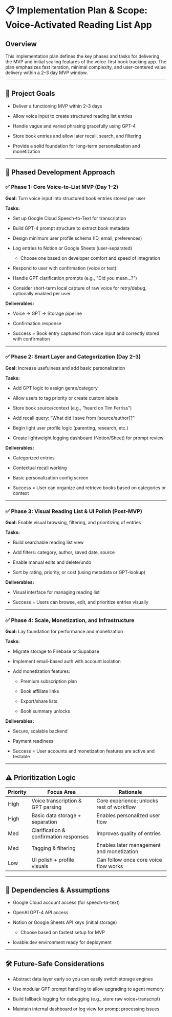 # **📋 Implementation Plan & Scope: Voice-Activated Reading List App**

## **Overview**

This implementation plan defines the key phases and tasks for delivering the MVP and initial scaling features of the voice-first book tracking app. The plan emphasizes fast iteration, minimal complexity, and user-centered value delivery within a 2–3 day MVP window.

---

## **🎯 Project Goals**

* Deliver a functioning MVP within 2–3 days

* Allow voice input to create structured reading list entries

* Handle vague and varied phrasing gracefully using GPT-4

* Store book entries and allow later recall, search, and filtering

* Provide a solid foundation for long-term personalization and monetization

---

## **🔄 Phased Development Approach**

### **✅ Phase 1: Core Voice-to-List MVP (Day 1–2)**

**Goal:** Turn voice input into structured book entries stored per user

**Tasks:**

* Set up Google Cloud Speech-to-Text for transcription

* Build GPT-4 prompt structure to extract book metadata

* Design minimum user profile schema (ID, email, preferences)

* Log entries to Notion or Google Sheets (user-separated)

  * Choose one based on developer comfort and speed of integration

* Respond to user with confirmation (voice or text)

* Handle GPT clarification prompts (e.g., "Did you mean...?")

* Consider short-term local capture of raw voice for retry/debug, optionally enabled per user

**Deliverables:**

* Voice → GPT → Storage pipeline

* Confirmation response

* Success \= Book entry captured from voice input and correctly stored with confirmation

---

### **✅ Phase 2: Smart Layer and Categorization (Day 2–3)**

**Goal:** Increase usefulness and add basic personalization

**Tasks:**

* Add GPT logic to assign genre/category

* Allow users to tag priority or create custom labels

* Store book source/context (e.g., “heard on Tim Ferriss”)

* Add recall query: “What did I save from \[source/author\]?”

* Begin light user profile logic (parenting, research, etc.)

* Create lightweight logging dashboard (Notion/Sheet) for prompt review

**Deliverables:**

* Categorized entries

* Contextual recall working

* Basic personalization config screen

* Success \= User can organize and retrieve books based on categories or context

---

### **✅ Phase 3: Visual Reading List & UI Polish (Post-MVP)**

**Goal:** Enable visual browsing, filtering, and prioritizing of entries

**Tasks:**

* Build searchable reading list view

* Add filters: category, author, saved date, source

* Enable manual edits and delete/undo

* Sort by rating, priority, or cost (using metadata or GPT-lookup)

**Deliverables:**

* Visual interface for managing reading list

* Success \= Users can browse, edit, and prioritize entries visually

---

### **✅ Phase 4: Scale, Monetization, and Infrastructure**

**Goal:** Lay foundation for performance and monetization

**Tasks:**

* Migrate storage to Firebase or Supabase

* Implement email-based auth with account isolation

* Add monetization features:

  * Premium subscription plan

  * Book affiliate links

  * Export/share lists

  * Book summary unlocks

**Deliverables:**

* Secure, scalable backend

* Payment readiness

* Success \= User accounts and monetization features are active and testable

---

## **⚠️ Prioritization Logic**

| Priority | Focus Area | Rationale |
| ----- | ----- | ----- |
| High | Voice transcription & GPT parsing | Core experience; unlocks rest of workflow |
| High | Basic data storage \+ separation | Enables personalized user flow |
| Med | Clarification & confirmation responses | Improves quality of entries |
| Med | Tagging & filtering | Enables later management and monetization |
| Low | UI polish \+ profile visuals | Can follow once core voice flow works |

---

## **🧩 Dependencies & Assumptions**

* Google Cloud account access (for speech-to-text)

* OpenAI GPT-4 API access

* Notion or Google Sheets API keys (initial storage)

  * Choose based on fastest setup for MVP

* lovable.dev environment ready for deployment

---

## **🛠 Future-Safe Considerations**

* Abstract data layer early so you can easily switch storage engines

* Use modular GPT prompt handling to allow upgrading to agent memory

* Build fallback logging for debugging (e.g., store raw voice+transcript)

* Maintain internal dashboard or log view for prompt processing issues

